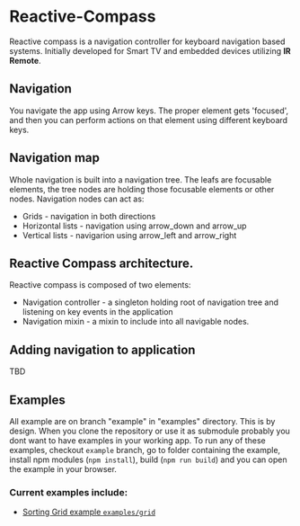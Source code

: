 # Reactive-Compass
Reactive compass is a navigation controller for keyboard navigation based systems.
Initially developed for Smart TV and embedded devices utilizing **IR Remote**.

## Navigation
You navigate the app using Arrow keys. The proper element gets 'focused', and then you can perform actions on that element using different keyboard keys.

## Navigation map
Whole navigation is built into a navigation tree. The leafs are focusable elements, the tree nodes are holding those focusable elements or other nodes.
Navigation nodes can act as:
* Grids - navigation in both directions
* Horizontal lists - navigation using arrow_down and arrow_up
* Vertical lists - navigarion using arrow_left and arrow_right


## Reactive Compass architecture.
Reactive compass is composed of two elements:
* Navigation controller - a singleton holding root of navigation tree and listening on key events in the application
* Navigation mixin - a mixin to include into all navigable nodes.

## Adding navigation to application
TBD

## Examples
All example are on branch "example" in "examples" directory. This is by design. When you clone the repository or use it as submodule probably you dont want to have examples in your working app.
To run any of these examples, checkout `example` branch, go to folder containing the example, install npm modules (`npm install`), build (`npm run build`) and you can open the example in your browser.
### Current examples include:
* [Sorting Grid example `examples/grid` ](https://github.com/artpi/Reactive-Compass/blob/example/examples/grid/app.jsx)
